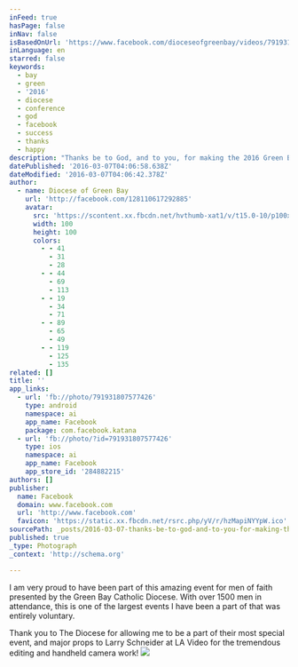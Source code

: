```yaml
---
inFeed: true
hasPage: false
inNav: false
isBasedOnUrl: 'https://www.facebook.com/dioceseofgreenbay/videos/791931807577426/'
inLanguage: en
starred: false
keywords:
  - bay
  - green
  - '2016'
  - diocese
  - conference
  - god
  - facebook
  - success
  - thanks
  - happy
description: "Thanks be to God, and to you, for making the 2016 Green Bay Men's Conference a great success!"
datePublished: '2016-03-07T04:06:58.638Z'
dateModified: '2016-03-07T04:06:42.378Z'
author:
  - name: Diocese of Green Bay
    url: 'http://facebook.com/128110617292885'
    avatar:
      src: 'https://scontent.xx.fbcdn.net/hvthumb-xat1/v/t15.0-10/p100x100/12419971_10154030192988514_1517273677_n.jpg?oh=82ac57fcbd99a1fda78ef7d354a5a99c&oe=57538722'
      width: 100
      height: 100
      colors:
        - - 41
          - 31
          - 28
        - - 44
          - 69
          - 113
        - - 19
          - 34
          - 71
        - - 89
          - 65
          - 49
        - - 119
          - 125
          - 135
related: []
title: ''
app_links:
  - url: 'fb://photo/791931807577426'
    type: android
    namespace: ai
    app_name: Facebook
    package: com.facebook.katana
  - url: 'fb://photo/?id=791931807577426'
    type: ios
    namespace: ai
    app_name: Facebook
    app_store_id: '284882215'
authors: []
publisher:
  name: Facebook
  domain: www.facebook.com
  url: 'http://www.facebook.com'
  favicon: 'https://static.xx.fbcdn.net/rsrc.php/yV/r/hzMapiNYYpW.ico'
sourcePath: _posts/2016-03-07-thanks-be-to-god-and-to-you-for-making-the-2016-green-bay.md
published: true
_type: Photograph
_context: 'http://schema.org'

---
```

I am very proud to have been part of this amazing event for men of faith presented by the Green Bay Catholic Diocese.  With over 1500 men in attendance, this is one of the largest events I have been a part of that was entirely voluntary.

Thank you to The Diocese for allowing me to be a part of their most special event, and major props to Larry Schneider at LA Video for the tremendous editing and handheld camera work!
![](https://s3-us-west-2.amazonaws.com/the-grid-img/p/060ceb533abe6eeb5e650a785089ddd8eb4817c8.jpg)